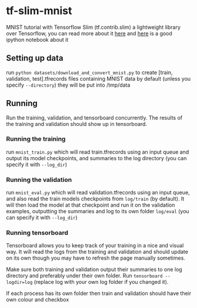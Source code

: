 # tf-slim-mnist
MNIST tutorial with Tensorflow Slim (tf.contrib.slim) a lightweight library over Tensorflow, you can read more about it [here](https://github.com/tensorflow/tensorflow/tree/master/tensorflow/contrib/slim) and [here](https://github.com/tensorflow/models/blob/master/slim/slim_walkthrough.ipynb) is a good ipython notebook about it

## Setting up data
run `python datasets/download_and_convert_mnist.py` to create [train, validation, test].tfrecords files containing MNIST data
by default (unless you specify `--directory`) they will be put into /tmp/data

## Running
Run the training, validation, and tensorboard concurrently. The results of the training and validation should show up in tensorboard.

### Running the training
run `mnist_train.py` which will read train.tfrecords using an input queue and output its model checkpoints, and summaries to the log directory (you can specify it with `--log_dir`)

### Running the validation
run `mnist_eval.py` which will read validation.tfrecords using an input queue, and also read the train models checkpoints from `log/train` (by default). It will then load the model at that checkpoint and run it on the validation examples, outputting the summaries and log to its own folder `log/eval` (you can specify it with `--log_dir`)

### Running tensorboard
Tensorboard allows you to keep track of your training in a nice and visual way. It will read the logs from the training and validation and should update on its own though you may have to refresh the page manually sometimes.

Make sure both training and validation output their summaries to one log directory and preferably under their own folder. Run `tensorboard --logdir=log` (replace log with your own log folder if you changed it).

If each process has its own folder then train and validation should have their own colour and checkbox
